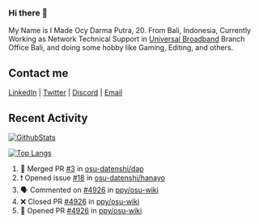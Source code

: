 ### Hi there 👋

My Name is I Made Ocy Darma Putra, 20. From Bali, Indonesia, Currently Working as Network Technical Support in [Universal Broadband](https://universal.net.id) Branch Office Bali, and doing some hobby like Gaming, Editing, and others.

## Contact me

[LinkedIn](https://linkedin.com/in/troke) | [Twitter](https://twitter.com/darma_ochi) | [Discord](https://link.troke.id/discord) | <a href="mailto:ochi@troke.id">Email</a> 

## Recent Activity

[![GithubStats](https://github-readme-stats.vercel.app/api?username=troke12&show_icons=true)](https://github.com/troke12)

[![Top Langs](https://github-readme-stats.vercel.app/api/top-langs/?username=troke12&layout=compact)](https://github.com/anuraghazra/github-readme-stats)

<!--START_SECTION:activity-->
1. 🎉 Merged PR [#3](https://github.com/osu-datenshi/dap/pull/3) in [osu-datenshi/dap](https://github.com/osu-datenshi/dap)
2. ❗️ Opened issue [#18](https://github.com/osu-datenshi/hanayo/issues/18) in [osu-datenshi/hanayo](https://github.com/osu-datenshi/hanayo)
3. 🗣 Commented on [#4926](https://github.com/ppy/osu-wiki/issues/4926) in [ppy/osu-wiki](https://github.com/ppy/osu-wiki)
4. ❌ Closed PR [#4926](https://github.com/ppy/osu-wiki/pull/4926) in [ppy/osu-wiki](https://github.com/ppy/osu-wiki)
5. 💪 Opened PR [#4926](https://github.com/ppy/osu-wiki/pull/4926) in [ppy/osu-wiki](https://github.com/ppy/osu-wiki)
<!--END_SECTION:activity-->

